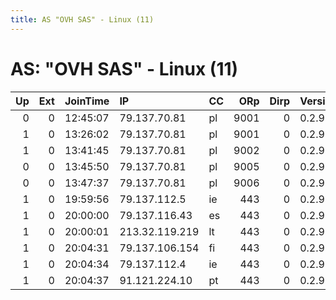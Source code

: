 ```yaml
---
title: AS "OVH SAS" - Linux (11)
---
```


# AS: "OVH SAS" - Linux (11)

|   Up |   Ext | JoinTime   | IP             | CC   |   ORp |   Dirp | Version   | Contact   | Nickname      |   eFamMembers |
|-----:|------:|:-----------|:---------------|:-----|------:|-------:|:----------|:----------|:--------------|--------------:|
|    0 |     0 | 12:45:07   | 79.137.70.81   | pl   |  9001 |      0 | 0.2.9.11  | None      | Unnamed       |             1 |
|    1 |     0 | 13:26:02   | 79.137.70.81   | pl   |  9001 |      0 | 0.2.9.11  | None      | Unnamed       |             1 |
|    1 |     0 | 13:41:45   | 79.137.70.81   | pl   |  9002 |      0 | 0.2.9.11  | None      | Unnamed       |             1 |
|    0 |     0 | 13:45:50   | 79.137.70.81   | pl   |  9005 |      0 | 0.2.9.11  | None      | Unnamed       |             1 |
|    0 |     0 | 13:47:37   | 79.137.70.81   | pl   |  9006 |      0 | 0.2.9.11  | None      | Unnamed       |             1 |
|    1 |     0 | 19:59:56   | 79.137.112.5   | ie   |   443 |      0 | 0.2.9.9   | None      | TorMeSoftly   |             1 |
|    1 |     0 | 20:00:00   | 79.137.116.43  | es   |   443 |      0 | 0.2.9.9   | None      | fithnovember  |             1 |
|    1 |     0 | 20:00:01   | 213.32.119.219 | lt   |   443 |      0 | 0.2.9.9   | None      | AlienZone     |             1 |
|    1 |     0 | 20:04:31   | 79.137.106.154 | fi   |   443 |      0 | 0.2.9.9   | None      | TheDarkLord   |             1 |
|    1 |     0 | 20:04:34   | 79.137.112.4   | ie   |   443 |      0 | 0.2.9.9   | None      | GothamsPlanet |             1 |
|    1 |     0 | 20:04:37   | 91.121.224.10  | pt   |   443 |      0 | 0.2.9.9   | None      | VivaLuxxx     |             1 |
